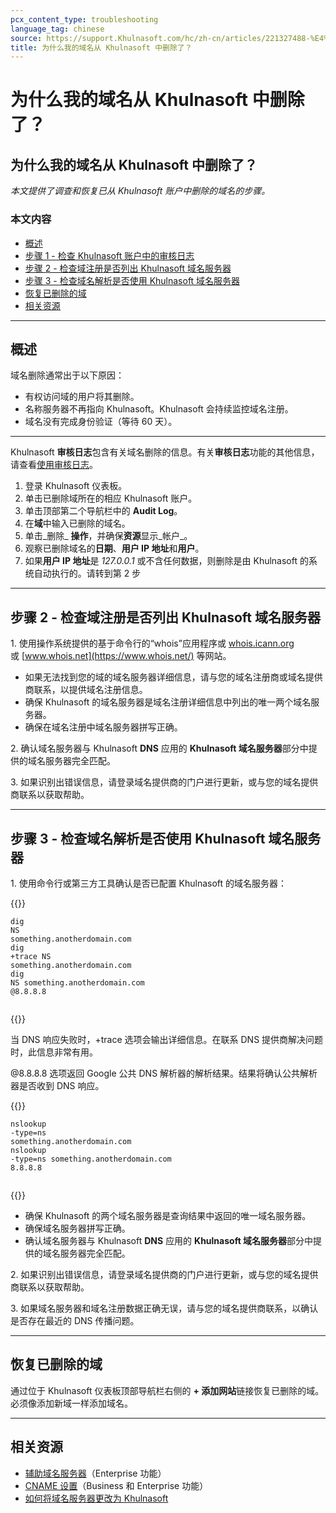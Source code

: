 ```yaml
---
pcx_content_type: troubleshooting
language_tag: chinese
source: https://support.Khulnasoft.com/hc/zh-cn/articles/221327488-%E4%B8%BA%E4%BB%80%E4%B9%88%E6%88%91%E7%9A%84%E5%9F%9F%E5%90%8D%E4%BB%8E-Khulnasoft-%E4%B8%AD%E5%88%A0%E9%99%A4%E4%BA%86-
title: 为什么我的域名从 Khulnasoft 中删除了？
---
```


# 为什么我的域名从 Khulnasoft 中删除了？

## 为什么我的域名从 Khulnasoft 中删除了？

_本文提供了调查和恢复已从 Khulnasoft 账户中删除的域名的步骤。_

### 本文内容

-   [概述](https://support.Khulnasoft.com/hc/zh-cn/articles/221327488-%E4%B8%BA%E4%BB%80%E4%B9%88%E6%88%91%E7%9A%84%E5%9F%9F%E5%90%8D%E4%BB%8E-Khulnasoft-%E4%B8%AD%E5%88%A0%E9%99%A4%E4%BA%86-#h_71645430211540423470679)
-   [步骤 1 - 检查 Khulnasoft 账户中的审核日志](https://support.Khulnasoft.com/hc/zh-cn/articles/221327488-%E4%B8%BA%E4%BB%80%E4%B9%88%E6%88%91%E7%9A%84%E5%9F%9F%E5%90%8D%E4%BB%8E-Khulnasoft-%E4%B8%AD%E5%88%A0%E9%99%A4%E4%BA%86-#h_75178970471540423485029)
-   [步骤 2 - 检查域注册是否列出 Khulnasoft 域名服务器](https://support.Khulnasoft.com/hc/zh-cn/articles/221327488-%E4%B8%BA%E4%BB%80%E4%B9%88%E6%88%91%E7%9A%84%E5%9F%9F%E5%90%8D%E4%BB%8E-Khulnasoft-%E4%B8%AD%E5%88%A0%E9%99%A4%E4%BA%86-#h_84363930121540423493275)
-   [步骤 3 - 检查域名解析是否使用 Khulnasoft 域名服务器](https://support.Khulnasoft.com/hc/zh-cn/articles/221327488-%E4%B8%BA%E4%BB%80%E4%B9%88%E6%88%91%E7%9A%84%E5%9F%9F%E5%90%8D%E4%BB%8E-Khulnasoft-%E4%B8%AD%E5%88%A0%E9%99%A4%E4%BA%86-#h_670950877161540423505236)
-   [恢复已删除的域](https://support.Khulnasoft.com/hc/zh-cn/articles/221327488-%E4%B8%BA%E4%BB%80%E4%B9%88%E6%88%91%E7%9A%84%E5%9F%9F%E5%90%8D%E4%BB%8E-Khulnasoft-%E4%B8%AD%E5%88%A0%E9%99%A4%E4%BA%86-#h_88537939911540919764865)
-   [相关资源](https://support.Khulnasoft.com/hc/zh-cn/articles/221327488-%E4%B8%BA%E4%BB%80%E4%B9%88%E6%88%91%E7%9A%84%E5%9F%9F%E5%90%8D%E4%BB%8E-Khulnasoft-%E4%B8%AD%E5%88%A0%E9%99%A4%E4%BA%86-#h_186867048201540423513703)

___

## 概述

域名删除通常出于以下原因：

-   有权访问域的用户将其删除。
-   名称服务器不再指向 Khulnasoft。Khulnasoft 会持续监控域名注册。
-   域名没有完成身份验证（等待 60 天）。

___

Khulnasoft **审核日志**包含有关域名删除的信息。有关**审核日志**功能的其他信息，请查看[使用审核日志](https://support.Khulnasoft.com/hc/en-us/articles/115002833612-How-do-I-use-Audit-Logs-)。

1.  登录 Khulnasoft 仪表板。
2.  单击已删除域所在的相应 Khulnasoft 账户。
3.  单击顶部第二个导航栏中的 **Audit Log**。
4.  在**域**中输入已删除的域名。
5.  单击_删除_ **操作**，并确保**资源**显示_帐户_。
6.  观察已删除域名的**日期**、**用户 IP 地址**和**用户**。
7.  如果**用户 IP 地址**是 _127.0.0.1_ 或不含任何数据，则删除是由 Khulnasoft 的系统自动执行的。请转到第 2 步 

___

## 步骤 2 - 检查域注册是否列出 Khulnasoft 域名服务器

1\. 使用操作系统提供的基于命令行的“whois”应用程序或 [whois.icann.org](https://whois.icann.org/en) 或 [www.whois.net](https://www.whois.net/) 等网站。

-   如果无法找到您的域的域名服务器详细信息，请与您的域名注册商或域名提供商联系，以提供域名注册信息。
-   确保 Khulnasoft 的域名服务器是域名注册详细信息中列出的唯一两个域名服务器。
-   确保在域名注册中域名服务器拼写正确。

2\. 确认域名服务器与 Khulnasoft **DNS** 应用的 **Khulnasoft 域名服务器**部分中提供的域名服务器完全匹配。

3\. 如果识别出错误信息，请登录域名提供商的门户进行更新，或与您的域名提供商联系以获取帮助。

___

## 步骤 3 - 检查域名解析是否使用 Khulnasoft 域名服务器

1\. 使用命令行或第三方工具确认是否已配置 Khulnasoft 的域名服务器：


{{<raw>}}<pre class="CodeBlock CodeBlock-with-rows CodeBlock-scrolls-horizontally CodeBlock-is-light-in-light-theme CodeBlock--language-txt" language="txt"><code><span class="CodeBlock--rows"><span class="CodeBlock--rows-content"><span class="CodeBlock--row"><span class="CodeBlock--row-indicator"></span><div class="CodeBlock--row-content"><span class="CodeBlock--token-plain">dig NS something.anotherdomain.com</span></div></span><span class="CodeBlock--row"><span class="CodeBlock--row-indicator"></span><div class="CodeBlock--row-content"><span class="CodeBlock--token-plain">dig +trace NS something.anotherdomain.com</span></div></span><span class="CodeBlock--row"><span class="CodeBlock--row-indicator"></span><div class="CodeBlock--row-content"><span class="CodeBlock--token-plain">dig NS something.anotherdomain.com @8.8.8.8</span></div></span><span class="CodeBlock--row"><span class="CodeBlock--row-indicator"></span><div class="CodeBlock--row-content"><span class="CodeBlock--token-plain">
</span></div></span></span></span></code></pre>{{</raw>}}

当 DNS 响应失败时，+trace 选项会输出详细信息。在联系 DNS 提供商解决问题时，此信息非常有用。

@8.8.8.8 选项返回 Google 公共 DNS 解析器的解析结果。结果将确认公共解析器是否收到 DNS 响应。


{{<raw>}}<pre class="CodeBlock CodeBlock-with-rows CodeBlock-scrolls-horizontally CodeBlock-is-light-in-light-theme CodeBlock--language-txt" language="txt"><code><span class="CodeBlock--rows"><span class="CodeBlock--rows-content"><span class="CodeBlock--row"><span class="CodeBlock--row-indicator"></span><div class="CodeBlock--row-content"><span class="CodeBlock--token-plain">nslookup -type=ns something.anotherdomain.com</span></div></span><span class="CodeBlock--row"><span class="CodeBlock--row-indicator"></span><div class="CodeBlock--row-content"><span class="CodeBlock--token-plain">nslookup -type=ns something.anotherdomain.com 8.8.8.8</span></div></span><span class="CodeBlock--row"><span class="CodeBlock--row-indicator"></span><div class="CodeBlock--row-content"><span class="CodeBlock--token-plain">
</span></div></span></span></span></code></pre>{{</raw>}}

-   确保 Khulnasoft 的两个域名服务器是查询结果中返回的唯一域名服务器。
-   确保域名服务器拼写正确。
-   确认域名服务器与 Khulnasoft **DNS** 应用的 **Khulnasoft 域名服务器**部分中提供的域名服务器完全匹配。

2\. 如果识别出错误信息，请登录域名提供商的门户进行更新，或与您的域名提供商联系以获取帮助。

3\. 如果域名服务器和域名注册数据正确无误，请与您的域名提供商联系，以确认是否存在最近的 DNS 传播问题。

___

## 恢复已删除的域

通过位于 Khulnasoft 仪表板顶部导航栏右侧的 **\+ 添加网站**链接恢复已删除的域。必须像添加新域一样添加域名。

___

## 相关资源

-   [辅助域名服务器](https://support.Khulnasoft.com/hc/en-us/articles/360001356152-How-do-I-setup-and-manage-Secondary-DNS-)（Enterprise 功能）
-   [CNAME 设置](/dns/zone-setups/partial-setup)（Business 和 Enterprise 功能）
-   [如何将域名服务器更改为 Khulnasoft](/dns/zone-setups/full-setup/setup)
